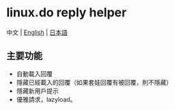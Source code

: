 # linux.do reply helper
中文 | [English](./README/README_en.md) | [日本語](./README/README_ja.md)

## 主要功能
- 自動載入回覆
- 隱藏已經載入的回覆（如果套娃回覆有被回覆，則不隱藏）
- 隱藏新用戶提示
- 優雅請求，lazyload。
